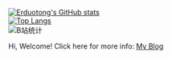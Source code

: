 [![Erduotong's GitHub stats](https://github-readme-stats.vercel.app/api?username=erduotong&count_private=true&show_icons=true)](https://github.com/erduotong/github-readme-stats)   
[![Top Langs](https://github-readme-stats.vercel.app/api/top-langs/?username=erduotong)](https://github.com/erduotong/github-readme-stats)      
![B站统计](https://stats.justsong.cn/api/bilibili/?id=1486177608&theme=dark)  

Hi, Welcome!
Click here for more info: [My Blog](https://blog.erduotong.com)
